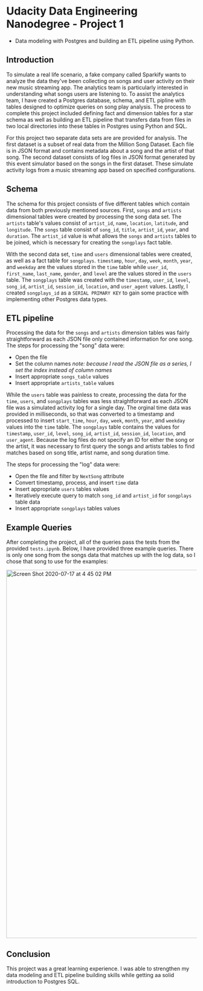 # Udacity Data Engineering Nanodegree - Project 1

- Data modeling with Postgres and building an ETL pipeline using Python. 


## Introduction

To simulate a real life scenario, a fake company called Sparkify wants to analyze the data they've been collecting on songs and user activity on their new music streaming app. The analytics team is particularly interested in understanding what songs users are listening to. To assist the analytics team, I have created a Postgres database, schema, and ETL pipline with tables designed to optimize queries on song play analysis. The process to complete this project included defining fact and dimension tables for a star schema as well as building an ETL pipeline that transfers data from files in two local directories into these tables in Postgres using Python and SQL.


For this project two separate data sets are are provided for analysis. The first dataset is a subset of real data from the Million Song Dataset. Each file is in JSON format and contains metadata about a song and the artist of that song. The second dataset consists of log files in JSON format generated by this event simulator based on the songs in the first dataset. These simulate activity logs from a music streaming app based on specified configurations.


## Schema
The schema for this project consists of five different tables which contain data from both previously mentioned sources. First, `songs` and `artists` dimensional tables were created by processing the song data set. The `artists` table's values consist of `artist_id`, `name`, `location`, `latitude`, and `longitude`. The `songs` table consist of `song_id`, `title`, `artist_id`, `year`, and `duration`. The `artist_id` value is what allows the `songs` and `artists` tables to be joined, which is necessary for creating the `songplays` fact table.

With the second data set, `time` and `users` dimensional tables were created, as well as a fact table for `songplays`. `timestamp`, `hour`, `day`, `week`, `month`, `year`, and `weekday` are the values stored in the `time` table while `user_id`, `first_name`, `last_name`, `gender`, and `level` are the values stored in the `users` table. The `songplays` table was created with the `timestamp`, `user_id`, `level`, `song_id`, `artist_id`, `session_id`, `location`, and `user_agent` values. Lastly, I created `songplays_id` as a `SERIAL PRIMARY KEY` to gain some practice with implementing other Postgres data types.



## ETL pipeline

Processing the data for the `songs` and `artists` dimension tables was fairly straightforward as each JSON file only contained information for one song. The steps for processing the "song" data were:
- Open the file
- Set the column names *note: because I read the JSON file as a series, I set the index instead of column names*
- Insert appropriate `songs_table` values
- Insert appropriate `artists_table` values


While the `users` table  was painless to create, processing the data for the `time`, `users`, and `songplays` tables was less straightforward as each JSON file was a simulated activity log for a single day.  The orginal time data was provided in milliseconds, so that was converted to a timestamp and processed to insert `start_time`, `hour`, `day`, `week`, `month`, `year`, and `weekday` values into the `time` table. The `songplays` table contains the values for `timestamp`, `user_id`, `level`, `song_id`, `artist_id`, `session_id`, `location`, and `user_agent`. Because the log files do not specify an ID for either the song or the artist, it was necessary to first query the songs and artists tables to find matches based on song title, artist name, and song duration time.


The steps for processing the "log" data were:
- Open the file and filter by `NextSong` attribute
- Convert timestamp, process, and insert `time` data
- Insert appropriate `users` tables values
- Iteratively execute query to match `song_id` and `artist_id` for `songplays` table data
- Insert appropriate `songplays` tables values



## Example Queries
After completing the project, all of the queries pass the tests from the provided `tests.ipynb`. Below, I have provided three example queries. There is only one song from the songs data that matches up with the log data, so I chose that song to use for the examples:

<img width="972" alt="Screen Shot 2020-07-17 at 4 45 02 PM" src="https://user-images.githubusercontent.com/34200538/87829358-ef88a180-c84c-11ea-808f-9f1eebdf306b.png">


## Conclusion
This project was a great learning experience. I was able to strengthen my data modeling and ETL pipeline building skills while getting aa solid introduction to Postgres SQL. 
